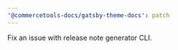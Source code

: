 ```yaml
---
'@commercetools-docs/gatsby-theme-docs': patch
---
```


Fix an issue with release note generator CLI.
